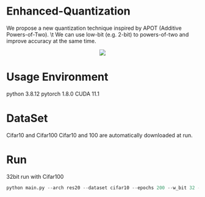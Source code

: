 # Enhanced-Quantization
We propose a new quantization technique inspired by APOT (Additive Powers-of-Two). \t
We can use low-bit (e.g. 2-bit) to powers-of-two and improve accuracy at the same time.

<p align="center">
<img src="https://user-images.githubusercontent.com/51831143/185300574-94f63f11-891d-4d22-9036-bb2fae4311f0.png">
</p>
  
# Usage Environment
python 3.8.12
pytorch 1.8.0
CUDA 11.1

# DataSet
Cifar10 and Cifar100
Cifar10 and 100 are automatically downloaded at run.


# Run
32bit run with Cifar100
```python 
python main.py --arch res20 --dataset cifar10 --epochs 200 --w_bit 32 -id 0,1 --wd 1e-4
```


